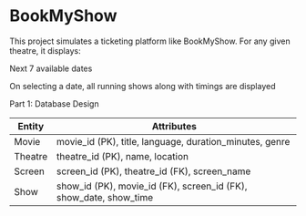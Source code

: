 # BookMyShow

This project simulates a ticketing platform like BookMyShow. For any given theatre, it displays:

Next 7 available dates

On selecting a date, all running shows along with timings are displayed



Part 1: Database Design

| Entity  | Attributes                                                             |
| ------- | ---------------------------------------------------------------------- |
| Movie   | movie\_id (PK), title, language, duration\_minutes, genre              |
| Theatre | theatre\_id (PK), name, location                                       |
| Screen  | screen\_id (PK), theatre\_id (FK), screen\_name                        |
| Show    | show\_id (PK), movie\_id (FK), screen\_id (FK), show\_date, show\_time |
